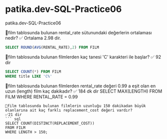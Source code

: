 # patika.dev-SQL-Practice06
patika.dev-SQL-Practice06

🔸film tablosunda bulunan rental_rate sütunundaki değerlerin ortalaması nedir?
✅ Ortalama 2.98 dir.
``` sql
SELECT ROUND(AVG(RENTAL_RATE),2) FROM FILM

```
🔸film tablosunda bulunan filmlerden kaç tanesi 'C' karakteri ile başlar?
✅ 92 dir
``` sql
SELECT COUNT(*) FROM FILM
WHERE title LIKE 'C%'

```

🔸film tablosunda bulunan filmlerden rental_rate değeri 0.99 a eşit olan en uzun (length) film kaç dakikadır?
✅ 184 dk dir
SELECT MAX(LENGTH)
FROM FILM
WHERE RENTAL_RATE = 0.99

```
🔸film tablosunda bulunan filmlerin uzunluğu 150 dakikadan büyük olanlarına ait kaç farklı replacement_cost değeri vardır?
✅21 dir
``` sql
SELECT COUNT(DISTINCT(REPLACEMENT_COST))
FROM FILM
WHERE LENGTH > 150;

```
